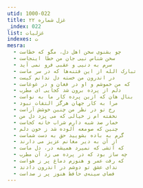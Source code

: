 ```yaml
---
utid: 1000-022
title: غزل شماره ۲۲
_index: 022
list: غزلیات
indexes: ت
mesra:
  - چو بشنوی سخن اهل دل، مگو که خطاست
  - سخن شناس نیی جان من خطا اینجاست
  - سرم به دنیی و عقبی فرو نمی آید
  - تبارک الله از این فتنه‌ها که در سر ماست
  - در اندرون من خسته دل ندانم کیست
  - که من خموشم و او در فغان و در غوغاست
  - دلم از پرده برون شد کجایی‌ ای مطرب
  - بنال هان که ازین پرده کار ما به نواست
  - مرا به کار جهان هرگز التفات نبود
  - رخ تو در نظر من چنین خوشش آراست
  - نخفته ام ز خیالی که می پزد دل من
  - خمار صد شبه دارم شراب خانه کجاست
  - چنین که صومعه آلوده شد ز خون دلم
  - گرم به باده بشویید حق به دست شماست
  - از آن به دیر مغانم عزیز می دارند
  - که آتشی که نمیرد همیشه در، دل ماست
  - چه ساز بود که در پرده می زد آن مطرب
  - که رفت عمر و هنوزم دماغ پر ز هواست
  - ندای عشق تو دوشم در اندرون دادند
  - فضای سینه‌ی حافظ هنوز پر ز صداست
---
```

